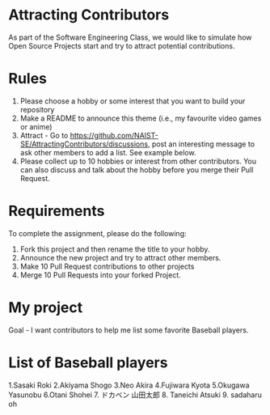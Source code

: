 # Attracting Contributors
As part of the Software Engineering Class, we would like to simulate how Open Source Projects start and try to attract potential contributions.

# Rules

1. Please choose a hobby or some interest that you want to build your repository
2. Make a README to announce this theme (i.e., my favourite video games or anime)
3. Attract - Go to https://github.com/NAIST-SE/AttractingContributors/discussions, post an interesting message to ask other members to add a list. See example below.
4. Please collect up to 10 hobbies or interest from other contributors. You can also discuss and talk about the hobby before you merge their Pull Request.

# Requirements
To complete the assignment, please do the following:
1. Fork this project and then rename the title to your hobby. 
2. Announce the new project and try to attract other members.
3. Make 10 Pull Request contributions to other projects
4. Merge 10 Pull Requests into your forked Project.

# My project
Goal - I want contributors to help me list some favorite Baseball players.

# List of Baseball players
1.Sasaki Roki
2.Akiyama Shogo
3.Neo Akira
4.Fujiwara Kyota
5.Okugawa Yasunobu
6.Otani Shohei
7. ドカベン 山田太郎
8. Taneichi Atsuki
9. sadaharu oh

